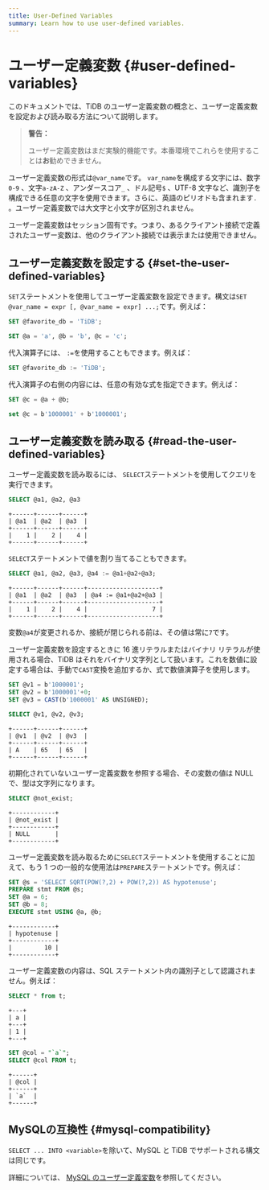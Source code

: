 ```yaml
---
title: User-Defined Variables
summary: Learn how to use user-defined variables.
---
```


# ユーザー定義変数 {#user-defined-variables}

このドキュメントでは、TiDB のユーザー定義変数の概念と、ユーザー定義変数を設定および読み取る方法について説明します。

> **警告：**
>
> ユーザー定義変数はまだ実験的機能です。本番環境でこれらを使用することは**お**勧めできません。

ユーザー定義変数の形式は`@var_name`です。 `var_name`を構成する文字には、数字`0-9` 、文字`a-zA-Z` 、アンダースコア`_` 、ドル記号`$` 、UTF-8 文字など、識別子を構成できる任意の文字を使用できます。さらに、英語のピリオドも含まれます`.` 。ユーザー定義変数では大文字と小文字が区別されません。

ユーザー定義変数はセッション固有です。つまり、あるクライアント接続で定義されたユーザー変数は、他のクライアント接続では表示または使用できません。

## ユーザー定義変数を設定する {#set-the-user-defined-variables}

`SET`ステートメントを使用してユーザー定義変数を設定できます。構文は`SET @var_name = expr [, @var_name = expr] ...;`です。例えば：

```sql
SET @favorite_db = 'TiDB';
```

```sql
SET @a = 'a', @b = 'b', @c = 'c';
```

代入演算子には、 `:=`を使用することもできます。例えば：

```sql
SET @favorite_db := 'TiDB';
```

代入演算子の右側の内容には、任意の有効な式を指定できます。例えば：

```sql
SET @c = @a + @b;
```

```sql
set @c = b'1000001' + b'1000001';
```

## ユーザー定義変数を読み取る {#read-the-user-defined-variables}

ユーザー定義変数を読み取るには、 `SELECT`ステートメントを使用してクエリを実行できます。

```sql
SELECT @a1, @a2, @a3
```

    +------+------+------+
    | @a1  | @a2  | @a3  |
    +------+------+------+
    |    1 |    2 |    4 |
    +------+------+------+

`SELECT`ステートメントで値を割り当てることもできます。

```sql
SELECT @a1, @a2, @a3, @a4 := @a1+@a2+@a3;
```

    +------+------+------+--------------------+
    | @a1  | @a2  | @a3  | @a4 := @a1+@a2+@a3 |
    +------+------+------+--------------------+
    |    1 |    2 |    4 |                  7 |
    +------+------+------+--------------------+

変数`@a4`が変更されるか、接続が閉じられる前は、その値は常に`7`です。

ユーザー定義変数を設定するときに 16 進リテラルまたはバイナリ リテラルが使用される場合、TiDB はそれをバイナリ文字列として扱います。これを数値に設定する場合は、手動で`CAST`変換を追加するか、式で数値演算子を使用します。

```sql
SET @v1 = b'1000001';
SET @v2 = b'1000001'+0;
SET @v3 = CAST(b'1000001' AS UNSIGNED);
```

```sql
SELECT @v1, @v2, @v3;
```

    +------+------+------+
    | @v1  | @v2  | @v3  |
    +------+------+------+
    | A    | 65   | 65   |
    +------+------+------+

初期化されていないユーザー定義変数を参照する場合、その変数の値は NULL で、型は文字列になります。

```sql
SELECT @not_exist;
```

    +------------+
    | @not_exist |
    +------------+
    | NULL       |
    +------------+

ユーザー定義変数を読み取るために`SELECT`ステートメントを使用することに加えて、もう 1 つの一般的な使用法は`PREPARE`ステートメントです。例えば：

```sql
SET @s = 'SELECT SQRT(POW(?,2) + POW(?,2)) AS hypotenuse';
PREPARE stmt FROM @s;
SET @a = 6;
SET @b = 8;
EXECUTE stmt USING @a, @b;
```

    +------------+
    | hypotenuse |
    +------------+
    |         10 |
    +------------+

ユーザー定義変数の内容は、SQL ステートメント内の識別子として認識されません。例えば：

```sql
SELECT * from t;
```

    +---+
    | a |
    +---+
    | 1 |
    +---+

```sql
SET @col = "`a`";
SELECT @col FROM t;
```

    +------+
    | @col |
    +------+
    | `a`  |
    +------+

## MySQLの互換性 {#mysql-compatibility}

`SELECT ... INTO <variable>`を除いて、MySQL と TiDB でサポートされる構文は同じです。

詳細については、 [MySQL のユーザー定義変数](https://dev.mysql.com/doc/refman/8.0/en/user-variables.html)を参照してください。
